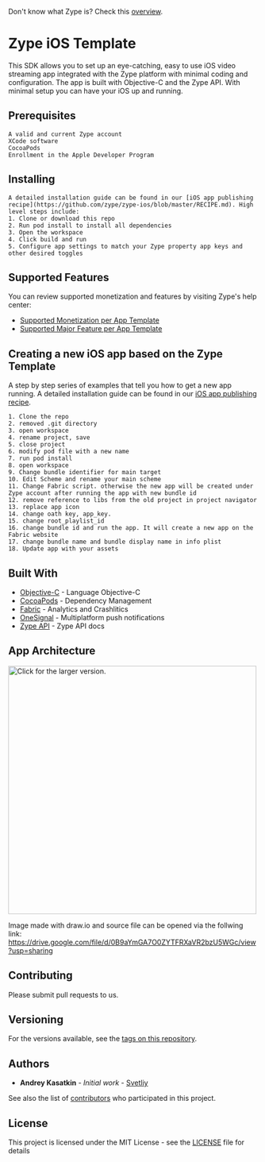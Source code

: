 Don't know what Zype is? Check this [overview](http://www.zype.com/).

# Zype iOS Template

This SDK allows you to set up an eye-catching, easy to use iOS video streaming app integrated with the Zype platform with minimal coding and configuration. The app is built with Objective-C and the Zype API. With minimal setup you can have your iOS up and running.

## Prerequisites

```
A valid and current Zype account
XCode software
CocoaPods
Enrollment in the Apple Developer Program
```

## Installing

```
A detailed installation guide can be found in our [iOS app publishing recipe](https://github.com/zype/zype-ios/blob/master/RECIPE.md). High level steps include:
1. Clone or download this repo
2. Run pod install to install all dependencies
3. Open the workspace 
4. Click build and run
5. Configure app settings to match your Zype property app keys and other desired toggles
```

## Supported Features

You can review supported monetization and features by visiting Zype's help center:

- [Supported Monetization per App Template](https://support.zype.com/hc/en-us/articles/115013246287)
- [Supported Major Feature per App Template](https://support.zype.com/hc/en-us/articles/115013381648)

## Creating a new iOS app based on the Zype Template

A step by step series of examples that tell you how to get a new app running. A detailed installation guide can be found in our [iOS app publishing recipe](https://github.com/zype/zype-ios/blob/master/RECIPE.md).

```
1. Clone the repo
2. removed .git directory
3. open workspace
4. rename project, save
5. close project
6. modify pod file with a new name
7. run pod install
8. open workspace
9. Change bundle identifier for main target
10. Edit Scheme and rename your main scheme
11. Change Fabric script. otherwise the new app will be created under Zype account after running the app with new bundle id
12. remove reference to libs from the old project in project navigator
13. replace app icon
14. change oath key, app_key. 
15. change root_playlist_id
16. change bundle id and run the app. It will create a new app on the Fabric website
17. change bundle name and bundle display name in info plist
18. Update app with your assets
```


## Built With

* [Objective-C](https://en.wikipedia.org/wiki/Objective-C) - Language Objective-C
* [CocoaPods](https://cocoapods.org) - Dependency Management
* [Fabric](https://get.fabric.io/) - Analytics and Crashlitics
* [OneSignal](https://onesignal.com/) - Multiplatform push notifications
* [Zype API](http://dev.zype.com/api_docs/intro/) - Zype API docs

## App Architecture

<a href="https://drive.google.com/uc?export=view&id=0B9aYmGA7O0ZYOEpjUERGd1hJTjQ"><img src="https://drive.google.com/uc?export=view&id=0B9aYmGA7O0ZYOEpjUERGd1hJTjQ" style="width: 500px; max-width: 100%; height: auto" title="Click for the larger version." /></a>

Image made with draw.io and source file can be opened via the follwing link: https://drive.google.com/file/d/0B9aYmGA7O0ZYTFRXaVR2bzU5WGc/view?usp=sharing

## Contributing

Please submit pull requests to us.

## Versioning

For the versions available, see the [tags on this repository](https://github.com/zype/zype-ios/tags). 

## Authors

* **Andrey Kasatkin** - *Initial work* - [Svetliy](https://github.com/svetdev)

See also the list of [contributors](https://github.com/zype/zype-ios/graphs/contributors) who participated in this project.

## License

This project is licensed under the MIT License - see the [LICENSE](LICENSE) file for details


